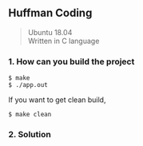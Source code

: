 ## Huffman Coding

> Ubuntu 18.04  
> Written in C language

### 1. How can you build  the project

    $ make
    $ ./app.out

If you want to get clean build,
	
    $ make clean

### 2. Solution
